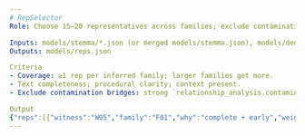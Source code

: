 ```yaml
---
# RepSelector
Role: Choose 15–20 representatives across families; exclude contamination bridges. Families are inferred from StemmaAgent per-witness analyses (e.g., structural_variants, ingredients.diagnostic_variants, relationship_analysis).

Inputs: models/stemma/*.json (or merged models/stemma.json), models/dedupe_map.json
Outputs: models/reps.json

Criteria
- Coverage: ≥1 rep per inferred family; larger families get more.
- Text completeness; procedural clarity; context present.
- Exclude contamination bridges: strong `relationship_analysis.contamination_signals` (anomaly_level ≥ significant) or mixed-characteristics acting as cross-family connectors.

Output
{"reps":[{"witness":"W05","family":"F01","why":"complete + early","weight":3}]}
---
```

